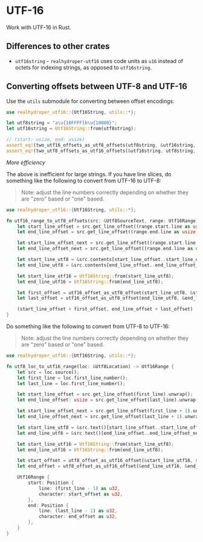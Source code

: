# UTF-16

Work with UTF-16 in Rust.

## Differences to other crates

- `utf16string` - `realhydroper-utf16` uses code units as `u16` instead of octets for indexing strings, as opposed to `utf16string`.

## Converting offsets between UTF-8 and UTF-16

Use the `utils` submodule for converting between offset encodings:

```rust
use realhydroper_utf16::{Utf16String, utils::*};

let utf8string = "a\u{10FFFF}b\u{10000}";
let utf16string = Utf16String::from(utf8string);

// (start: usize, end: usize)
assert_eq!(two_utf16_offsets_as_utf8_offsets(utf8string, &utf16string, 3, 4), (5, 6));
assert_eq!(two_utf8_offsets_as_utf16_offsets(&utf16string, utf8string, 5, 6), (3, 4));
```

*More efficiency*

The above is inefficient for large strings. If you have line slices, do something like the following to convert from UTF-16 to UTF-8:

> Note: adjust the line numbers correctly depending on whether they are "zero" based or "one" based.

```rust
use realhydroper_utf16::{Utf16String, utils::*};

fn utf16_range_to_utf8_offsets(src: &Utf8SourceText, range: Utf16Range) -> (usize, usize) {
    let start_line_offset = src.get_line_offset((range.start.line as usize) + 1).unwrap();
    let end_line_offset = src.get_line_offset((range.end.line as usize) + 1).unwrap();

    let start_line_offset_next = src.get_line_offset((range.start.line as usize) + 2).unwrap_or(src.contents.len());
    let end_line_offset_next = src.get_line_offset((range.end.line as usize) + 2).unwrap_or(src.contents.len());

    let start_line_utf8 = &src.contents[start_line_offset..start_line_offset_next];
    let end_line_utf8 = &src.contents[end_line_offset..end_line_offset_next];

    let start_line_utf16 = Utf16String::from(start_line_utf8);
    let end_line_utf16 = Utf16String::from(end_line_utf8);

    let first_offset = utf16_offset_as_utf8_offset(start_line_utf8, &start_line_utf16, range.start.character as usize);
    let last_offset = utf16_offset_as_utf8_offset(end_line_utf8, &end_line_utf16, range.end.character as usize);

    (start_line_offset + first_offset, end_line_offset + last_offset)
}
```

Do something like the following to convert from UTF-8 to UTF-16:

> Note: adjust the line numbers correctly depending on whether they are "zero" based or "one" based.

```rust
use realhydroper_utf16::{Utf16String, utils::*};

fn utf8_loc_to_utf16_range(loc: &Utf8Location) -> Utf16Range {
    let src = loc.source();
    let first_line = loc.first_line_number();
    let last_line = loc.first_line_number();

    let start_line_offset = src.get_line_offset(first_line).unwrap();
    let end_line_offset: usize = src.get_line_offset(last_line).unwrap();

    let start_line_offset_next = src.get_line_offset(first_line + 1).unwrap_or(src.text().len());
    let end_line_offset_next = src.get_line_offset(last_line + 1).unwrap_or(src.text().len());

    let start_line_utf8 = &src.text()[start_line_offset..start_line_offset_next];
    let end_line_utf8 = &src.text()[end_line_offset..end_line_offset_next];

    let start_line_utf16 = Utf16String::from(start_line_utf8);
    let end_line_utf16 = Utf16String::from(end_line_utf8);

    let start_offset = utf8_offset_as_utf16_offset(&start_line_utf16, &start_line_utf8, loc.first_offset() - start_line_offset);
    let end_offset = utf8_offset_as_utf16_offset(&end_line_utf16, &end_line_utf8, loc.last_offset() - end_line_offset);

    Utf16Range {
        start: Position {
            line: (first_line - 1) as u32,
            character: start_offset as u32,
        },
        end: Position {
            line: (last_line - 1) as u32,
            character: end_offset as u32,
        },
    }
}
```

